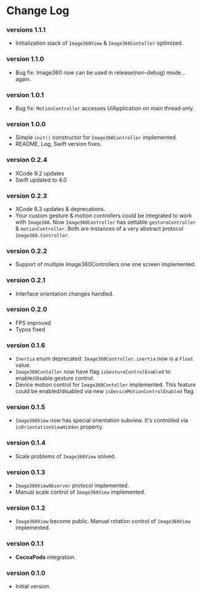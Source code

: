 # Change Log

### versions 1.1.1
- Initialization stack of `Image360View` & `Image360Contoller` optimized.

### version 1.1.0
- Bug fix: Image360 now can be used in release(non-debug) mode... again.

### version 1.0.1
- Bug fix: `MotionController` accesses UIApplication on main thread only.

### version 1.0.0
- Simple `init()` constructor for `Image360Controller` implemented.
- README, Log, Swift version fixes.

### version 0.2.4
- XCode 9.2 updates
- Swift updated to 4.0

### version 0.2.3
 - XCode 8.3 updates & deprecations.
 - Your custom gesture & motion controllers could be integrated to work with `Image360`. Now `Image360Controller` has settable `gestureController` & `motionController`. Both are instances of a very abstract protocol `Image360.Controller`.

### version 0.2.2
 - Support of multiple Image360Controllers one one screen implemented.

### version 0.2.1
 - Interface orientation changes handled.

### version 0.2.0
 - FPS improved
 - Typos fixed

### version 0.1.6
 - `Inertia` enum deprecated. `Image360Controller.inertia` now is a `Float` value.
 - `Image360Contoller` now have flag `isGestureControlEnabled` to enable/disable gesture control.
 - Device motion control for `Image360Contoller` implemented. This feature could be enabled/disabled via new `isDeviceMotionControlEnabled` flag.

### version 0.1.5
 - `Image360View` now has special orientation subview. It's controlled via `isOrientationViewHidden` property.

### version 0.1.4
 - Scale problems of `Image360View` solved.

### version 0.1.3
 - `Image360ViewObserver` protocol implemented.
 - Manual scale control of `Image360View` implemented.

### version 0.1.2
 - `Image360View` become public. Manual rotation control of `Image360View` implemented.

### version 0.1.1
 - **CocoaPods** integration.

### version 0.1.0
 - Initial version.
